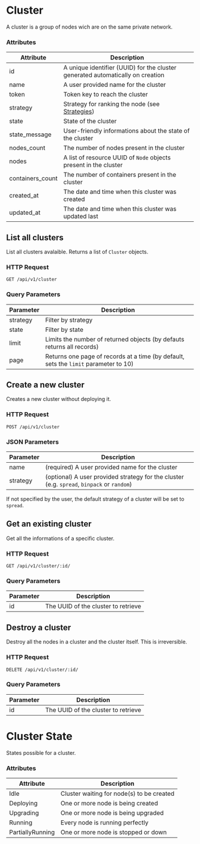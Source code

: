 # Cluster

A cluster is a group of nodes wich are on the same private network.

### Attributes

Attribute   | Description
----------- | -----------
id          | A unique identifier (UUID) for the cluster generated automatically on creation
name        | A user provided name for the cluster
token       | Token key to reach the cluster
strategy    | Strategy for ranking the node (see [Strategies](https://docs.docker.com/swarm/scheduler/strategy/))
state       | State of the cluster
state_message | User-friendly informations about the state of the cluster
nodes_count | The number of nodes present in the cluster
nodes    | A list of resource UUID of `Node` objects present in the cluster
containers_count | The number of containers present in the cluster
created_at  | The date and time when this cluster was created
updated_at  | The date and time when this cluster was updated last

## List all clusters

List all clusters avalaible. Returns a list of `Cluster` objects.

### HTTP Request

`GET /api/v1/cluster`

### Query Parameters

Parameter   | Description
---------   | -----------
strategy    | Filter by strategy
state       | Filter by state
limit       | Limits the number of returned objects (by defauts returns all records)
page        | Returns one page of records at a time (by default, sets the `limit` parameter to 10)

## Create a new cluster

Creates a new cluster without deploying it.

### HTTP Request

`POST /api/v1/cluster`

### JSON Parameters

Parameter | Description
--------- | -----------
name  | (required) A user provided name for the cluster
strategy | (optional) A user provided strategy for the cluster (e.g. `spread`, `binpack` or `random`)

If not specified by the user, the default strategy of a cluster will be set to `spread`.

## Get an existing cluster

Get all the informations of a specific cluster.

### HTTP Request

`GET /api/v1/cluster/:id/`

### Query Parameters

Parameter | Description
--------- | -----------
id | The UUID of the cluster to retrieve

## Destroy a cluster

Destroy all the nodes in a cluster and the cluster itself. This is irreversible.

### HTTP Request

`DELETE /api/v1/cluster/:id/`

### Query Parameters

Parameter | Description
--------- | -----------
id | The UUID of the cluster to retrieve

# Cluster State

States possible for a cluster.

### Attributes

Attribute   | Description
----------- | -----------
Idle | Cluster waiting for node(s) to be created
Deploying | One or more node is being created
Upgrading | One or more node is being upgraded
Running | Every node is running perfectly
PartiallyRunning | One or more node is stopped or down
